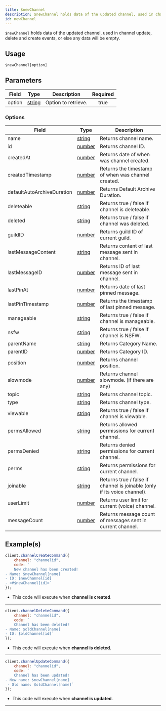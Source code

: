 ```yaml
---
title: $newChannel
description: $newChannel holds data of the updated channel, used in channel update, delete and create events, or else any data will be empty.
id: newChannel
---
```


`$newChannel` holds data of the updated channel, used in channel update, delete and create events, or else any data
will be empty.

## Usage

```aoi
$newChannel[option]
```

## Parameters

| Field  | Type                                                                                              | Description         | Required |
| ------ | ------------------------------------------------------------------------------------------------- | ------------------- | :------: |
| option | [string](https://developer.mozilla.org/en-US/docs/Web/JavaScript/Reference/Global_Objects/String) | Option to retrieve. |   true   |

### Options

| Field                      | Type                                                                                              | Description                                                              |
| -------------------------- | ------------------------------------------------------------------------------------------------- | ------------------------------------------------------------------------ |
| name                       | [string](https://developer.mozilla.org/en-US/docs/Web/JavaScript/Reference/Global_Objects/String) | Returns channel name.                                                    |
| id                         | [number](https://developer.mozilla.org/en-US/docs/Web/JavaScript/Reference/Global_Objects/Number) | Returns channel ID.                                                      |
| createdAt                  | [number](https://developer.mozilla.org/en-US/docs/Web/JavaScript/Reference/Global_Objects/Number) | Returns date of when was channel created.                                |
| createdTimestamp           | [number](https://developer.mozilla.org/en-US/docs/Web/JavaScript/Reference/Global_Objects/Number) | Returns the timestamp of when was channel created.                       |
| defaultAutoArchiveDuration | [number](https://developer.mozilla.org/en-US/docs/Web/JavaScript/Reference/Global_Objects/Number) | Returns Default Archive Duration.                                        |
| deleteable                 | [string](https://developer.mozilla.org/en-US/docs/Web/JavaScript/Reference/Global_Objects/String) | Returns true / false if channel is deleteable.                           |
| deleted                    | [string](https://developer.mozilla.org/en-US/docs/Web/JavaScript/Reference/Global_Objects/String) | Returns true / false if channel was deleted.                             |
| guildID                    | [number](https://developer.mozilla.org/en-US/docs/Web/JavaScript/Reference/Global_Objects/Number) | Returns guild ID of current guild.                                       |
| lastMessageContent         | [string](https://developer.mozilla.org/en-US/docs/Web/JavaScript/Reference/Global_Objects/String) | Returns content of last message sent in channel.                         |
| lastMessageID              | [number](https://developer.mozilla.org/en-US/docs/Web/JavaScript/Reference/Global_Objects/Number) | Returns ID of last message sent in channel.                              |
| lastPinAt                  | [number](https://developer.mozilla.org/en-US/docs/Web/JavaScript/Reference/Global_Objects/Number) | Returns date of last pinned message.                                     |
| lastPinTimestamp           | [number](https://developer.mozilla.org/en-US/docs/Web/JavaScript/Reference/Global_Objects/Number) | Returns the timestamp of last pinned message.                            |
| manageable                 | [string](https://developer.mozilla.org/en-US/docs/Web/JavaScript/Reference/Global_Objects/String) | Returns true / false if channel is manageable.                           |
| nsfw                       | [string](https://developer.mozilla.org/en-US/docs/Web/JavaScript/Reference/Global_Objects/String) | Returns true / false if channel is NSFW.                                 |
| parentName                 | [string](https://developer.mozilla.org/en-US/docs/Web/JavaScript/Reference/Global_Objects/String) | Returns Category Name.                                                   |
| parentID                   | [number](https://developer.mozilla.org/en-US/docs/Web/JavaScript/Reference/Global_Objects/Number) | Returns Category ID.                                                     |
| position                   | [number](https://developer.mozilla.org/en-US/docs/Web/JavaScript/Reference/Global_Objects/Number) | Returns channel position.                                                |
| slowmode                   | [number](https://developer.mozilla.org/en-US/docs/Web/JavaScript/Reference/Global_Objects/Number) | Returns channel slowmode. (if there are any)                             |
| topic                      | [string](https://developer.mozilla.org/en-US/docs/Web/JavaScript/Reference/Global_Objects/String) | Returns channel topic.                                                   |
| type                       | [string](https://developer.mozilla.org/en-US/docs/Web/JavaScript/Reference/Global_Objects/String) | Returns channel type.                                                    |
| viewable                   | [string](https://developer.mozilla.org/en-US/docs/Web/JavaScript/Reference/Global_Objects/String) | Returns true / false if channel is viewable.                             |
| permsAllowed               | [string](https://developer.mozilla.org/en-US/docs/Web/JavaScript/Reference/Global_Objects/String) | Returns allowed permissions for current channel.                         |
| permsDenied                | [string](https://developer.mozilla.org/en-US/docs/Web/JavaScript/Reference/Global_Objects/String) | Returns denied permissions for current channel.                          |
| perms                      | [string](https://developer.mozilla.org/en-US/docs/Web/JavaScript/Reference/Global_Objects/String) | Returns permissions for current channel.                                 |
| joinable                   | [string](https://developer.mozilla.org/en-US/docs/Web/JavaScript/Reference/Global_Objects/String) | Returns true / false if channel is joinable (only if its voice channel). |
| userLimit                  | [number](https://developer.mozilla.org/en-US/docs/Web/JavaScript/Reference/Global_Objects/Number) | Returns user limit for current (voice) channel.                          |
| messageCount               | [number](https://developer.mozilla.org/en-US/docs/Web/JavaScript/Reference/Global_Objects/Number) | Returns message count of messages sent in current channel.               |

## Example(s)

```js
client.channelCreateCommand({
    channel: "channelid",
    code: `
    New channel has been created!
- Name: $newChannel[name]
- ID: $newChannel[id]
- <#$newChannel[id]>`
});
```

-   This code will execute when **channel is created**.

---

```js
client.channelDeleteCommand({
    channel: "channelid",
    code: `
    Channel has been deleted!
- Name: $oldChannel[name]
- ID: $oldChannel[id]`
});
```

-   This code will execute when **channel is deleted**.

---

```js
client.channelUpdateCommand({
    channel: "channelid",
    code: `
    Channel has been updated!
- New name: $newChannel[name]
 - Old name: $oldChannel[name]`
});
```

-   This code will execute when **channel is updated**.

---
